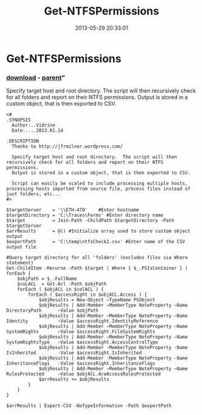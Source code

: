 ﻿---
pid:            4189
parent:         3901
children:       
poster:         Administrator
title:          Get-NTFSPermissions
date:           2013-05-29 20:33:01
format:         posh
---

# Get-NTFSPermissions

### [download](4189.ps1) - [parent](3901.md)"

  Specify target host and root directory.  The script will then recursively check for all folders and report on their NTFS permissions.
  Output is stored in a custom object, that is then exported to CSV.

```posh
<#
.SYNOPSIS
  Author:..Vidrine
  Date:....2013.01.14

.DESCRIPTION
  Thanks to http://jfrmilner.wordpress.com/  

  Specify target host and root directory.  The script will then recursively check for all folders and report on their NTFS permissions.
  Output is stored in a custom object, that is then exported to CSV.

  Script can easily be scaled to include processing multiple hosts, processing hosts imported from source file, process files instead of just folders, etc...
#>

$targetServer    = '\\ETH-470'    #Enter hostname
$targetDirectory = 'C:\Traces\Forms' #Enter directory name
$target          = Join-Path -ChildPath $targetDirectory -Path $targetServer
$arrResults      = @() #Initialize array used to store custom object output
$exportPath      = 'C:\temp\ntfsCheck2.csv' #Enter name of the CSV output file
 
#Query target directory for all 'folders' (excludes files via Where statement)
Get-ChildItem -Recurse -Path $target | Where { $_.PSIsContainer } |
forEach {
    $objPath = $_.FullName
    $coLACL  = Get-Acl -Path $objPath
    forEach ( $objACL in $colACL ) {
        forEach ( $accessRight in $objACL.Access ) {
            $objResults = New-Object –TypeName PSObject
            $objResults | Add-Member –MemberType NoteProperty –Name DirectoryPath      –Value $objPath
            $objResults | Add-Member –MemberType NoteProperty –Name Identity           –Value $accessRight.IdentityReference
            $objResults | Add-Member –MemberType NoteProperty –Name SystemRights       –Value $accessRight.FileSystemRights
            $objResults | Add-Member –MemberType NoteProperty –Name SystemRightsType   –Value $accessRight.AccessControlType
            $objResults | Add-Member -MemberType NoteProperty -Name IsInherited        -Value $accessRight.IsInherited
            $objResults | Add-Member -MemberType NoteProperty -Name InheritanceFlags   -Value $accessRight.InheritanceFlags
            $objResults | Add-Member –MemberType NoteProperty –Name RulesProtected     –Value $objACL.AreAccessRulesProtected
            $arrResults += $objResults
        }
    }
}
 
$arrResults | Export-CSV -NoTypeInformation -Path $exportPath
```
